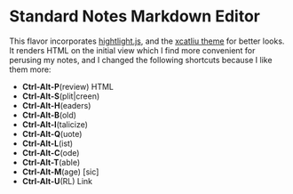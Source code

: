 # Standard Notes Markdown Editor

This flavor incorporates [hightlight.js](https://highlightjs.org/download/), and the [xcatliu theme](http://simplemde-theme-base.mazimd.com/) for better looks. It renders HTML on the initial view which I find more convenient for perusing my notes, and I changed the following shortcuts because I like them more:

* __Ctrl-Alt-P__(review) HTML
* __Ctrl-Alt-S__(plit|creen)
* __Ctrl-Alt-H__(eaders)
* __Ctrl-Alt-B__(old)
* __Ctrl-Alt-I__(talicize)
* __Ctrl-Alt-Q__(uote)
* __Ctrl-Alt-L__(ist)
* __Ctrl-Alt-C__(ode)
* __Ctrl-Alt-T__(able)
* __Ctrl-Alt-M__(age) [sic]
* __Ctrl-Alt-U__(RL) Link
